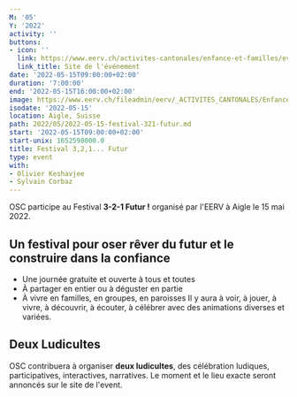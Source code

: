 ```yaml
---
M: '05'
Y: '2022'
activity: ''
buttons:
- icon: ''
  link: https://www.eerv.ch/activites-cantonales/enfance-et-familles/evenements/festival-321-futur-15-mai-2022-aigle
  link_title: Site de l'événement
date: '2022-05-15T09:00:00+02:00'
duration: '7:00:00'
end: '2022-05-15T16:00:00+02:00'
image: https://www.eerv.ch/fileadmin/eerv/_ACTIVITES_CANTONALES/Enfance_et_familleS/image/Enfance_famillesS/3__2__1_..._Futur/image_web_compresse.jpg
isodate: '2022-05-15'
location: Aigle, Suisse
path: 2022/05/2022-05-15-festival-321-futur.md
start: '2022-05-15T09:00:00+02:00'
start-unix: 1652598000.0
title: Festival 3,2,1... Futur
type: event
with:
- Olivier Keshavjee
- Sylvain Corbaz
---
```

OSC participe au Festival **3-2-1 Futur !** organisé par l'EERV à Aigle le 15 mai 2022.


## Un festival pour oser rêver du futur et le construire dans la confiance
- Une journée gratuite et ouverte à tous et toutes
- À partager en entier ou à déguster en partie
- À vivre en familles, en groupes, en paroisses
Il y aura à voir, à jouer, à vivre, à découvrir, à écouter, à célébrer avec des animations diverses et variées.
## Deux Ludicultes
OSC contribuera à organiser **deux ludicultes**, des célébration ludiques, participatives, interactives, narratives. Le moment et le lieu exacte seront annoncés sur le site de l'event.